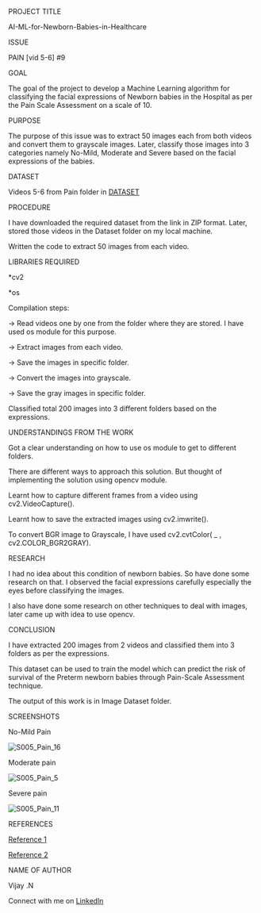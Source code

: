
PROJECT TITLE

AI-ML-for-Newborn-Babies-in-Healthcare

ISSUE

PAIN [vid 5-6] #9

GOAL

The goal of the project to develop a Machine Learning algorithm for classifying the facial expressions of Newborn babies in the Hospital as per the Pain Scale Assessment on a scale of 10.

PURPOSE

The purpose of this issue was to extract 50 images each from both videos and convert them to grayscale images. Later, classify those images into 3 categories namely No-Mild, Moderate and Severe based on the facial expressions of the babies.

DATASET

Videos 5-6 from Pain folder in [DATASET](https://livemissouristate-my.sharepoint.com/:f:/g/personal/nyc10040_missouristate_edu/Ev2GCLuXRK1DsgbeiRGRywkBBzLLqRH-OKaMi3rFHuM3iA?e=Zm3XcU)

PROCEDURE

I have downloaded the required dataset from the link in ZIP format. Later, stored those videos in the Dataset folder on my local machine.

Written the code to extract 50 images from each video.

LIBRARIES REQUIRED

*cv2

*os

Compilation steps:

-> Read videos one by one from the folder where they are stored. I have used os module for this purpose.

-> Extract images from each video.

-> Save the images in specific folder.

-> Convert the images into grayscale.

-> Save the gray images in specific folder.

Classified total 200 images into 3 different folders based on the expressions.

UNDERSTANDINGS FROM THE WORK

Got a clear understanding on how to use os module to get to different folders.

There are different ways to approach this solution. But thought of implementing the solution using opencv module.

Learnt how to capture different frames from a video using cv2.VideoCapture().

Learnt how to save the extracted images using cv2.imwrite().

To convert BGR image to Grayscale, I have used cv2.cvtColor( _ , cv2.COLOR_BGR2GRAY).

RESEARCH

I had no idea about this condition of newborn babies. So have done some research on that. I observed the facial expressions carefully especially the eyes before classifying the images.

I also have done some research on other techniques to deal with images, later came up with idea to use opencv.

CONCLUSION

I have extracted 200 images from 2 videos and classified them into 3 folders as per the expressions.

This dataset can be used to train the model which can predict the risk of survival of the Preterm newborn babies through Pain-Scale Assessment technique.

The output of this work is in Image Dataset folder.

SCREENSHOTS

No-Mild Pain


![S005_Pain_16](https://user-images.githubusercontent.com/87137363/126188947-86a36140-092e-4178-8ca6-c8360d82f817.jpg)



Moderate pain

![S005_Pain_5](https://user-images.githubusercontent.com/87137363/126189146-40cdcf8c-bb0b-416f-acdb-0caf779c4fae.jpg)


Severe pain

![S005_Pain_11](https://user-images.githubusercontent.com/87137363/126189252-f4a660d7-1048-4783-a297-0fd8ed6eae95.jpg)


REFERENCES

[Reference 1](https://theailearner.com/2018/10/15/extracting-and-saving-video-frames-using-opencv-python/)

[Reference 2 ](https://www.geeksforgeeks.org/extract-images-from-video-in-python/)

NAME OF AUTHOR

Vijay .N

Connect with me on [Linkedln](https://www.linkedin.com/in/vijay-n-6206b2171/)



